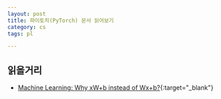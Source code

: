 ```yaml
---
layout: post
title: 파이토치(PyTorch) 문서 읽어보기
category: cs
tags: pl

---
```


## 읽을거리
- [Machine Learning: Why xW+b instead of Wx+b?](https://stackoverflow.com/questions/40642732/machine-learning-why-xwb-instead-of-wxb){:target="_blank"}